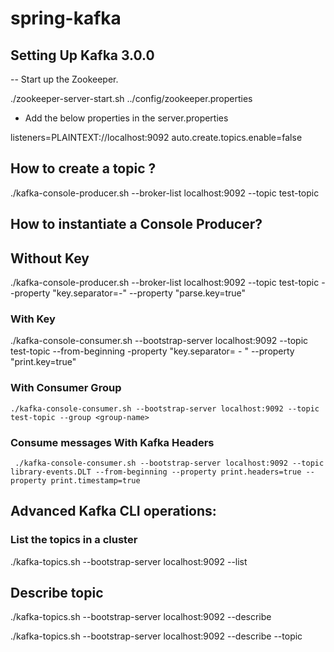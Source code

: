 # spring-kafka

## Setting Up Kafka 3.0.0
-- Start up the Zookeeper.

  ./zookeeper-server-start.sh ../config/zookeeper.properties

- Add the below properties in the server.properties

listeners=PLAINTEXT://localhost:9092
auto.create.topics.enable=false

## How to create a topic ?

  ./kafka-console-producer.sh --broker-list localhost:9092 --topic test-topic

## How to instantiate a Console Producer?

## Without Key

   ./kafka-console-producer.sh --broker-list localhost:9092 --topic test-topic --property "key.separator=-" --property "parse.key=true"

### With Key

   ./kafka-console-consumer.sh --bootstrap-server localhost:9092 --topic test-topic --from-beginning -property "key.separator= - " --property     "print.key=true"

### With Consumer Group

    ./kafka-console-consumer.sh --bootstrap-server localhost:9092 --topic test-topic --group <group-name>
  
### Consume messages With Kafka Headers
  
     ./kafka-console-consumer.sh --bootstrap-server localhost:9092 --topic library-events.DLT --from-beginning --property print.headers=true --property print.timestamp=true
     
## Advanced Kafka CLI operations:
### List the topics in a cluster

./kafka-topics.sh --bootstrap-server localhost:9092 --list

## Describe topic

./kafka-topics.sh --bootstrap-server localhost:9092 --describe

./kafka-topics.sh --bootstrap-server localhost:9092 --describe --topic <topic-name>
  

  
  
